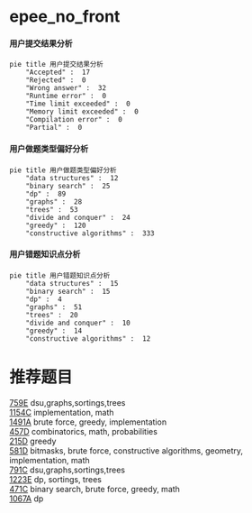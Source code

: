 # epee_no_front

<!-- tabs:start -->



#### **用户提交结果分析**

```mermaid
pie title 用户提交结果分析
    "Accepted" :  17
    "Rejected" :  0
    "Wrong answer" :  32
    "Runtime error" :  0
    "Time limit exceeded" :  0
    "Memory limit exceeded" :  0
    "Compilation error" :  0
    "Partial" :  0
```

#### **用户做题类型偏好分析**

```mermaid
pie title 用户做题类型偏好分析
    "data structures" :  12
    "binary search" :  25
    "dp" :  89
    "graphs" :  28
    "trees" :  53
    "divide and conquer" :  24
    "greedy" :  120
    "constructive algorithms" :  333
```
#### **用户错题知识点分析**

```mermaid
pie title 用户错题知识点分析
    "data structures" :  15
    "binary search" :  15
    "dp" :  4
    "graphs" :  51
    "trees" :  20
    "divide and conquer" :  10
    "greedy" :  14
    "constructive algorithms" :  12
```



<!-- tabs:end -->
# 推荐题目
[759E](https://codeforces.com/contest/759/problem/E)		dsu,graphs,sortings,trees		  
[1154C](https://codeforces.com/contest/1154/problem/C)		implementation,
                        math		  
[1491A](https://codeforces.com/contest/1491/problem/A)		brute force,
                        greedy,
                        implementation		  
[457D](https://codeforces.com/contest/457/problem/D)		combinatorics,
                        math,
                        probabilities		  
[215D](https://codeforces.com/contest/215/problem/D)		greedy		  
[581D](https://codeforces.com/contest/581/problem/D)		bitmasks,
                        brute force,
                        constructive algorithms,
                        geometry,
                        implementation,
                        math		  
[791C](https://codeforces.com/contest/791/problem/C)		dsu,graphs,sortings,trees		  
[1223E](https://codeforces.com/contest/1223/problem/E)		dp,
                        sortings,
                        trees		  
[471C](https://codeforces.com/contest/471/problem/C)		binary search,
                        brute force,
                        greedy,
                        math		  
[1067A](https://codeforces.com/contest/1067/problem/A)		dp		  
